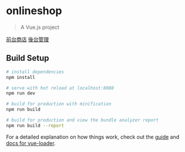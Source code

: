 # onlineshop

> A Vue.js project

<a href=https://easonxu0908.github.io/vue-online-shop/dist/#/>前台商店</a>
<a href=https://easonxu0908.github.io/vue-online-shop/dist/#/admin/products>後台管理</a>
## Build Setup

``` bash
# install dependencies
npm install

# serve with hot reload at localhost:8080
npm run dev

# build for production with minification
npm run build

# build for production and view the bundle analyzer report
npm run build --report
```

For a detailed explanation on how things work, check out the [guide](http://vuejs-templates.github.io/webpack/) and [docs for vue-loader](http://vuejs.github.io/vue-loader).
